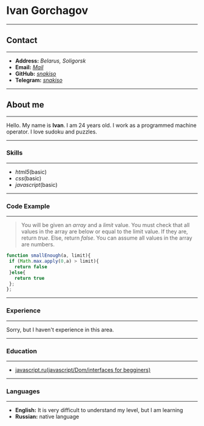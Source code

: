 # Ivan Gorchagov
---
## Contact
---
* **Address:** _Belarus, Soligorsk_
* **Email:** _[Mail](mailto:igorchagov@mail.ru)_
* **GitHub:** _[snakiso](https://github.com/snakiso)_
* **Telegram:** _[snakiso](https://t.me/snakiso)_

---
## About me
---
Hello. My name is **Ivan**. I am 24 years old. I work as a programmed machine operator.
I love sudoku and puzzles.

---
### Skills
---
* _html5_(basic)
* _css_(basic)
* _javascript_(basic)

---
### Code Example
---
>You will be given an _array_ and a _limit_ value. You must check that all values in the array are below or equal to the limit value. If they are, return _true_. Else, return _false_. You can assume all values in the array are numbers.

```js
function smallEnough(a, limit){
 if (Math.max.apply(0,a) > limit){
   return false
 }else{
   return true
 };
};

```

---
### Experience
---
Sorry, but I haven't experience in this area.

---
### Education
---
 * [javascript.ru(javascript/Dom/interfaces for begginers)](https://learn.javascript.ru/courses/jsbasic)

---
### Languages
---
* **English:** It is very difficult to understand my level, but I am learning
* **Russian:** native language